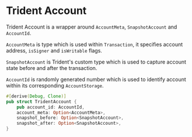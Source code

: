 # Trident Account

Trident Account is a wrapper around `AccountMeta`, `SnapshotAccount` and `AccountId`.

`AccountMeta` is type which is used within `Transaction`, it specifies account address, `isSigner` and `isWritable` flags.

`SnapshotAccount` is Trident's custom type which is used to capture account state before and after the transaction.

`AccountId` is randomly generated number which is used to identify account within its corresponding `AccountStorage`.


```rust
#[derive(Debug, Clone)]
pub struct TridentAccount {
    pub account_id: AccountId,
    account_meta: Option<AccountMeta>,
    snapshot_before: Option<SnapshotAccount>,
    snapshot_after: Option<SnapshotAccount>,
}
```
